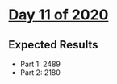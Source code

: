 # [Day 11 of 2020](https://adventofcode.com/2020/day/11)

## Expected Results

- Part 1: 2489
- Part 2: 2180
